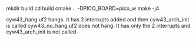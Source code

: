 mkdir build
cd build
cmake .. -DPICO_BOARD=pico_w
make -j4

cyw43_hang.uf2 hangs. It has 2 interrupts added and then cyw43_arch_init is called
cyw43_no_hang.uf2 does not hang. It has only the 2 interrupts and cyw43_arch_init is not called

